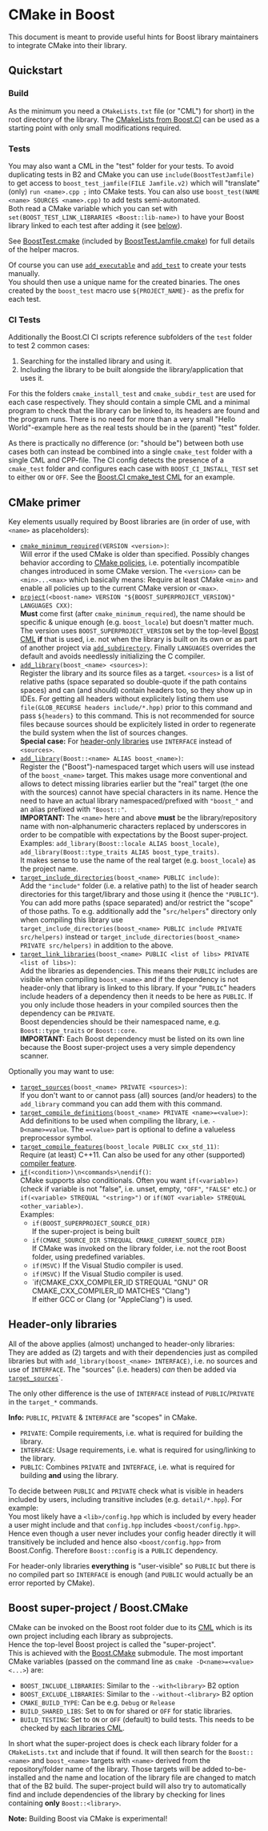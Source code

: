 # CMake in Boost

This document is meant to provide useful hints for Boost library maintainers to integrate CMake into their library.

## Quickstart
### Build
As the minimum you need a `CMakeLists.txt` file (or "CML") for short) in the root directory of the library.
The [CMakeLists from Boost.CI](CMakeLists.txt) can be used as a starting point with only small modifications required.

### Tests
You may also want a CML in the "test" folder for your tests.
To avoid duplicating tests in B2 and CMake you can use `include(BoostTestJamfile)` to get access to `boost_test_jamfile(FILE Jamfile.v2)` which will "translate" (only) `run <name>.cpp ;` into CMake tests.
You can also use `boost_test(NAME <name> SOURCES <name>.cpp)` to add tests semi-automated.  
Both read a CMake variable which you can set with `set(BOOST_TEST_LINK_LIBRARIES <Boost::lib-name>)` to have your Boost library linked to each test after adding it (see [below](#cmake-primer)).

See [BoostTest.cmake](https://github.com/boostorg/cmake/blob/develop/include/BoostTest.cmake)
(included by [BoostTestJamfile.cmake](https://github.com/boostorg/cmake/blob/develop/include/BoostTestJamfile.cmake))
for full details of the helper macros.

Of course you can use [`add_executable`](https://cmake.org/cmake/help/latest/command/add_executable.html) and [`add_test`](https://cmake.org/cmake/help/latest/command/add_test.html) to create your tests manually.   
You should then use a unique name for the created binaries.
The ones created by the `boost_test` macro use `${PROJECT_NAME}-` as the prefix for each test.

### CI Tests
Additionally the Boost.CI CI scripts reference subfolders of the `test` folder to test 2 common cases:
1. Searching for the installed library and using it.
1. Including the library to be built alongside the library/application that uses it.

For this the folders `cmake_install_test` and `cmake_subdir_test` are used for each case respectively.
They should contain a simple CML and a minimal program to check that the library can be linked to, its headers are found and the program runs.
There is no need for more than a very small "Hello World"-example here as the real tests should be in the (parent) "test" folder.

As there is practically no difference (or: "should be") between both use cases both can instead be combined into a single `cmake_test` folder with a single CML and CPP-file.
The CI config detects the presence of a `cmake_test` folder and configures each case with `BOOST_CI_INSTALL_TEST` set to either `ON` or `OFF`.
See the [Boost.CI cmake_test CML](test/cmake_test/CMakeLists.txt) for an example.

## CMake primer

Key elements usually required by Boost libraries are (in order of use, with `<name>` as placeholders):

- [`cmake_minimum_required`](https://cmake.org/cmake/help/latest/command/cmake_minimum_required.html)`(VERSION <version>)`:  
    Will error if the used CMake is older than specified.
    Possibly changes behavior according to [CMake policies](https://cmake.org/cmake/help/latest/command/cmake_policy.html), i.e. potentially incompatible changes introduced in some CMake version.
    The `<version>` can be `<min>...<max>` which basically means: Require at least CMake `<min>` and enable all policies up to the current CMake version or `<max>`.
- [`project`](https://cmake.org/cmake/help/latest/command/project.html)`(<boost-name> VERSION "${BOOST_SUPERPROJECT_VERSION}" LANGUAGES CXX)`:  
    **Must** come first (after `cmake_minimum_required`), the name should be specific & unique enough (e.g. `boost_locale`) but doesn't matter much.
    The version uses `BOOST_SUPERPROJECT_VERSION` set by the top-level [Boost CML](https://github.com/boostorg/boost/blob/da041154c6bac1a4aa98254a7d6819059e8ac0b0/CMakeLists.txt#L15)
    **if** that is used, i.e. not when the library is built on its own or as part of another project via [`add_subdirectory`](https://cmake.org/cmake/help/latest/command/add_subdirectory.html).
    Finally `LANGUAGES` overrides the default and avoids needlessly initializing the C compiler.
- [`add_library`](https://cmake.org/cmake/help/latest/command/add_library.html)`(boost_<name> <sources>)`:  
    Register the library and its source files as a target.
    `<sources>` is a list of relative paths (space separated so double-quote if the path contains spaces) and can (and should) contain headers too, so they show up in IDEs.
    For getting all headers without explicitely listing them use `file(GLOB_RECURSE headers include/*.hpp)` prior to this command and pass `${headers}` to this command.
    This is not recommended for source files because sources should be explicitely listed in order to regenerate the build system when the list of sources changes.  
    **Special case:** For [header-only libraries](#header-only-libraries) use `INTERFACE` instead of `<sources>`.
- [`add_library`](https://cmake.org/cmake/help/latest/command/add_library.html#alias-libraries)`(Boost::<name> ALIAS boost_<name>)`:  
    Register the ("Boost")-namespaced target which users will use instead of the `boost_<name>` target.
    This makes usage more conventional and allows to detect missing libraries earlier but the "real" target (the one with the sources) cannot have special characters in its name.
    Hence the need to have an actual library namespaced/prefixed with `"boost_"` and an alias prefixed with `"Boost::"`.  
    **IMPORTANT:** The `<name>` here and above **must** be the library/repository name with non-alphanumeric characters replaced by underscores in order to be compatible with expectations by the Boost super-project.
    Examples: `add_library(Boost::locale ALIAS boost_locale)`, `add_library(Boost::type_traits ALIAS boost_type_traits)`.  
    It makes sense to use the name of the real target (e.g. `boost_locale`) as the project name.
- [`target_include_directories`](https://cmake.org/cmake/help/latest/command/target_include_directories.html)`(boost_<name> PUBLIC include)`:  
    Add the `"include"` folder (i.e. a relative path) to the list of header search directories for this target/library and those using it (hence the `"PUBLIC"`).
    You can add more paths (space separated) and/or restrict the "scope" of those paths.
    To e.g. additionally add the "`src/helpers`" directory only when compiling this library use `target_include_directories(boost_<name> PUBLIC include PRIVATE src/helpers)` instead
    or `target_include_directories(boost_<name> PRIVATE src/helpers)` in addition to the above.
- [`target_link_libraries`](https://cmake.org/cmake/help/latest/command/target_link_libraries.html)`(boost_<name> PUBLIC <list of libs> PRIVATE <list of libs>)`:  
    Add the libraries as dependencies.
    This means their `PUBLIC` includes are visibile when compiling `boost_<name>` and if the dependency is not header-only that library is linked to this library.
    If your "`PUBLIC`" headers include headers of a dependency then it needs to be here as `PUBLIC`.
    If you only include those headers in your compiled sources then the dependency can be `PRIVATE`.  
    Boost dependencies should be their namespaced name, e.g. `Boost::type_traits` or `Boost::core`.   
    **IMPORTANT:** Each Boost dependency must be listed on its own line because the Boost super-project uses a very simple dependency scanner.

Optionally you may want to use:

- [`target_sources`](https://cmake.org/cmake/help/latest/command/target_sources.html)`(boost_<name> PRIVATE <sources>)`:  
    If you don't want to or cannot pass (all) sources (and/or headers) to the `add_library` command you can add them with this command.
- [`target_compile_definitions`](https://cmake.org/cmake/help/latest/command/target_compile_definitions.html)`(boost_<name> PRIVATE <name>=<value>)`:  
    Add definitions to be used when compiling the library, i.e. `-D<name>=value`.
    The `=<value>` part is optional to define a valueless preprocessor symbol.
- [`target_compile_features`](https://cmake.org/cmake/help/latest/command/target_compile_features.html)`(boost_locale PUBLIC cxx_std_11)`:  
    Require (at least) C++11.
    Can also be used for any other (supported) [compiler feature](https://cmake.org/cmake/help/latest/prop_gbl/CMAKE_CXX_KNOWN_FEATURES.html).
- [`if`](https://cmake.org/cmake/help/latest/command/if.html)`(<condition>)\n<commands>\nendif()`:  
    CMake supports also conditionals.
    Often you want `if(<variable>)` (check if variable is not "false", i.e. unset, empty, `"OFF"`, `"FALSE"` etc.) or `if(<variable> STREQUAL "<string>")` or `if(NOT <variable> STREQUAL <other_variable>)`.  
    Examples:
    - `if(BOOST_SUPERPROJECT_SOURCE_DIR)`  
        If the super-project is being built
    - `if(CMAKE_SOURCE_DIR STREQUAL CMAKE_CURRENT_SOURCE_DIR)`  
        If CMake was invoked on the library folder, i.e. not the root Boost folder, using predefined variables.
    - `if(MSVC)`
        If the Visual Studio compiler is used.
    - `if(MSVC)`
        If the Visual Studio compiler is used.
    - `if(CMAKE_CXX_COMPILER_ID STREQUAL "GNU" OR CMAKE_CXX_COMPILER_ID MATCHES "Clang")  
        If either GCC or Clang (or "AppleClang") is used.

## Header-only libraries

All of the above applies (almost) unchanged to header-only libraries:  
They are added as (2) targets and with their dependencies just as compiled libraries but with `add_library(boost_<name> INTERFACE)`, i.e. no sources and use of `INTERFACE`.
The "sources" (i.e. headers) *can* then be added via [`target_sources`](https://cmake.org/cmake/help/latest/command/target_sources.html)`.

The only other difference is the use of `INTERFACE` instead of `PUBLIC`/`PRIVATE` in the `target_*` commands.

**Info:** `PUBLIC`, `PRIVATE` & `INTERFACE` are "scopes" in CMake. 
  - `PRIVATE`: Compile requirements, i.e. what is required for building the library.
  - `INTERFACE`: Usage requirements, i.e. what is required for using/linking to the library.
  - `PUBLIC`: Combines `PRIVATE` and `INTERFACE`, i.e. what is required for building **and** using the library.

To decide between `PUBLIC` and `PRIVATE` check what is visible in headers included by users, including transitive includes (e.g. `detail/*.hpp`).
For example:   
You most likely have a `<lib>/config.hpp` which is included by every header a user might include and that `config.hpp` includes `<boost/config.hpp>`.
Hence even though a user never includes your config header directly it will transitively be included and hence also `<boost/config.hpp>` from Boost.Config.
Therefore `Boost::config` is a `PUBLIC` dependency.

For header-only libraries **everything** is "user-visible" so `PUBLIC` but there is no compiled part so `INTERFACE` is enough (and `PUBLIC` would actually be an error reported by CMake).

## Boost super-project / Boost.CMake

CMake can be invoked on the Boost root folder due to its [CML](https://github.com/boostorg/boost/blob/master/CMakeLists.txt) which is its own project including each library as subprojects.  
Hence the top-level Boost project is called the "super-project".  
This is achieved with the [Boost.CMake](https://github.com/boostorg/cmake) submodule.
The most important CMake variables (passed on the command line as `cmake -D<name>=<value> <...>`) are:

- `BOOST_INCLUDE_LIBRARIES`: 
    Similar to the `--with<library>` B2 option
- `BOOST_EXCLUDE_LIBRARIES`: 
    Similar to the `--without-<library>` B2 option
- `CMAKE_BUILD_TYPE`:
    Can be e.g. `Debug` or `Release`
- `BUILD_SHARED_LIBS`:
    Set to `ON` for shared or `OFF` for static libraries.
- `BUILD_TESTING`:
    Set to `ON` or `OFF` (default) to build tests. This needs to be checked by [each libraries CML](https://github.com/boostorg/boost-ci/blob/dd0e6f1a934baa4ec8a588f36ef80fba9929fac2/CMakeLists.txt#L20-L22).

In short what the super-project does is check each library folder for a `CMakeLists.txt` and include that if found.
It will then search for the `Boost::<name>` and `boost_<name>` targets with `<name>` derived from the repository/folder name of the library.
Those targets will be added to-be-installed and the name and location of the library file are changed to match that of the B2 build.
The super-project build will also try to automatically find and include dependencies of the library by checking for lines containing **only** `Boost::<library>`.

**Note:** Building Boost via CMake is experimental!


